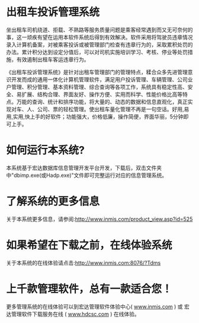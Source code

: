 # 出租车投诉管理系统

坐出租车司机绕道、拒载、不熟路等服务质量问题是乘客经常遇到而又无可奈何的事，这一顽疾有望在运用本软件系统后得到有效解决。软件采用将驾驶员违章情况录入计算机备案，对被乘客投诉或被管理部门检查有违章行为的，采取累积处罚的办法。累计积分达到设定分值后，可以对司机实施培训学习、考核、停业等处罚措施，有效遏制出租车客运违章行为。

《出租车投诉管理系统》是针对出租车管理部门的管理特点，糅合众多先进管理意识开发而成的通用一体化计算机管理软件，满足用户投诉管理、车辆管理、公司业户管理、积分管理、基本资料管理、综合查询等各项工作，系统具有稳定性高、安全、易扩展、结构合理、界面友好、操作方便、实用而科学、性能价格比高等特点。万能的查询、统计和排序功能，将大量的、动态的数据和信息直观化，真正实现对车、人、公司、票的轻松管理。使出租车量化管理不再是一句空话。好用,易用,实用,快上手的好软件；功能强大，价格低廉，操作简便，界面华丽，5分钟即可上手。

# 如何运行本系统?

本系统基于宏达数据库信息管理开发平台开发，下载后，双击文件夹中"dbimp.exe(或Hadp.exe)"文件即可完整运行对应的信息管理系统。

# 了解系统的更多信息

关于本系统更多信息，请参阅:http://www.inmis.com/product_view.asp?id=525

# 如果希望在下载之前，在线体验系统

关于本系统的在线体验请点击:http://www.inmis.com:8076/?Tdms

# 上千款管理软件，总有一款适合您！

更多管理系统的在线体验可以到宏达管理软件体验中心( www.inmis.com ) 或 宏达管理软件下载服务在线 ( www.hdcsc.com ) 在线体验。

